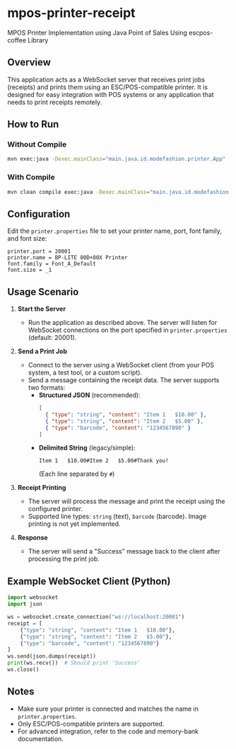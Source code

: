# mpos-printer-receipt

MPOS Printer Implementation using Java Point of Sales Using escpos-coffee Library

## Overview
This application acts as a WebSocket server that receives print jobs (receipts) and prints them using an ESC/POS-compatible printer. It is designed for easy integration with POS systems or any application that needs to print receipts remotely.

## How to Run

### Without Compile
```sh
mvn exec:java -Dexec.mainClass="main.java.id.modefashion.printer.App"
```

### With Compile
```sh
mvn clean compile exec:java -Dexec.mainClass="main.java.id.modefashion.printer.App"
```

## Configuration
Edit the `printer.properties` file to set your printer name, port, font family, and font size:

```
printer.port = 20001
printer.name = BP-LITE 80D+80X Printer
font.family = Font_A_Default
font.size = _1
```

## Usage Scenario

1. **Start the Server**
   - Run the application as described above. The server will listen for WebSocket connections on the port specified in `printer.properties` (default: 20001).

2. **Send a Print Job**
   - Connect to the server using a WebSocket client (from your POS system, a test tool, or a custom script).
   - Send a message containing the receipt data. The server supports two formats:
     - **Structured JSON** (recommended):
       ```json
       [
         { "type": "string", "content": "Item 1   $10.00" },
         { "type": "string", "content": "Item 2   $5.00" },
         { "type": "barcode", "content": "1234567890" }
       ]
       ```
     - **Delimited String** (legacy/simple):
       ```
       Item 1   $10.00#Item 2   $5.00#Thank you!
       ```
       (Each line separated by `#`)

3. **Receipt Printing**
   - The server will process the message and print the receipt using the configured printer.
   - Supported line types: `string` (text), `barcode` (barcode). Image printing is not yet implemented.

4. **Response**
   - The server will send a "Success" message back to the client after processing the print job.

## Example WebSocket Client (Python)

```python
import websocket
import json

ws = websocket.create_connection("ws://localhost:20001")
receipt = [
    {"type": "string", "content": "Item 1   $10.00"},
    {"type": "string", "content": "Item 2   $5.00"},
    {"type": "barcode", "content": "1234567890"}
]
ws.send(json.dumps(receipt))
print(ws.recv())  # Should print 'Success'
ws.close()
```

## Notes
- Make sure your printer is connected and matches the name in `printer.properties`.
- Only ESC/POS-compatible printers are supported.
- For advanced integration, refer to the code and memory-bank documentation.
